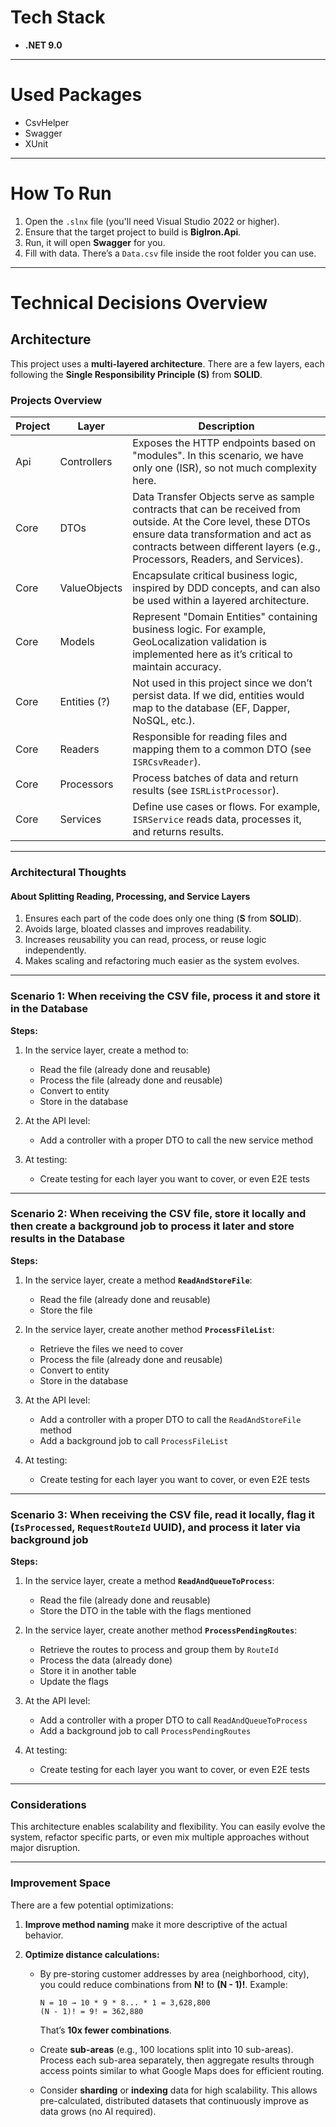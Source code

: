 # Tech Stack

* **.NET 9.0**

---

# Used Packages

* CsvHelper
* Swagger
* XUnit

---

# How To Run

1. Open the `.slnx` file (you'll need Visual Studio 2022 or higher).
2. Ensure that the target project to build is **BigIron.Api**.
3. Run, it will open **Swagger** for you.
4. Fill with data. There’s a `Data.csv` file inside the root folder you can use.

---

# Technical Decisions Overview

## Architecture

This project uses a **multi-layered architecture**.
There are a few layers, each following the **Single Responsibility Principle (S)** from **SOLID**.

### Projects Overview

| Project | Layer        | Description                                                                                                                                                                                                                            |
| ------- | ------------ | -------------------------------------------------------------------------------------------------------------------------------------------------------------------------------------------------------------------------------------- |
| Api     | Controllers  | Exposes the HTTP endpoints based on "modules". In this scenario, we have only one (ISR), so not much complexity here.                                                                                                                  |
| Core    | DTOs         | Data Transfer Objects serve as sample contracts that can be received from outside. At the Core level, these DTOs ensure data transformation and act as contracts between different layers (e.g., Processors, Readers, and Services). |
| Core    | ValueObjects | Encapsulate critical business logic, inspired by DDD concepts, and can also be used within a layered architecture.                                                                                                                     |
| Core    | Models       | Represent "Domain Entities" containing business logic. For example, GeoLocalization validation is implemented here as it’s critical to maintain accuracy.                                                                              |
| Core    | Entities (?) | Not used in this project since we don’t persist data. If we did, entities would map to the database (EF, Dapper, NoSQL, etc.).                                                                                                         |
| Core    | Readers      | Responsible for reading files and mapping them to a common DTO (see `ISRCsvReader`).                                                                                                                                                   |
| Core    | Processors   | Process batches of data and return results (see `ISRListProcessor`).                                                                                                                                                                   |
| Core    | Services     | Define use cases or flows. For example, `ISRService` reads data, processes it, and returns results.                                                                                                                                    |

---

### Architectural Thoughts

#### About Splitting Reading, Processing, and Service Layers

1. Ensures each part of the code does only one thing (**S** from **SOLID**).
2. Avoids large, bloated classes and improves readability.
3. Increases reusability you can read, process, or reuse logic independently.
4. Makes scaling and refactoring much easier as the system evolves.

---

### Scenario 1: When receiving the CSV file, process it and store it in the Database

**Steps:**

1. In the service layer, create a method to:

   * Read the file (already done and reusable)
   * Process the file (already done and reusable)
   * Convert to entity
   * Store in the database

2. At the API level:

   * Add a controller with a proper DTO to call the new service method

3. At testing:

   * Create testing for each layer you want to cover, or even E2E tests

---

### Scenario 2: When receiving the CSV file, store it locally and then create a background job to process it later and store results in the Database

**Steps:**

1. In the service layer, create a method **`ReadAndStoreFile`**:

   * Read the file (already done and reusable)
   * Store the file

2. In the service layer, create another method **`ProcessFileList`**:

   * Retrieve the files we need to cover
   * Process the file (already done and reusable)
   * Convert to entity
   * Store in the database

3. At the API level:

   * Add a controller with a proper DTO to call the `ReadAndStoreFile` method
   * Add a background job to call `ProcessFileList`

4. At testing:

   * Create testing for each layer you want to cover, or even E2E tests

---

### Scenario 3: When receiving the CSV file, read it locally, flag it (`IsProcessed`, `RequestRouteId` UUID), and process it later via background job

**Steps:**

1. In the service layer, create a method **`ReadAndQueueToProcess`**:

   * Read the file (already done and reusable)
   * Store the DTO in the table with the flags mentioned

2. In the service layer, create another method **`ProcessPendingRoutes`**:

   * Retrieve the routes to process and group them by `RouteId`
   * Process the data (already done)
   * Store it in another table
   * Update the flags

3. At the API level:

   * Add a controller with a proper DTO to call `ReadAndQueueToProcess`
   * Add a background job to call `ProcessPendingRoutes`

4. At testing:

   * Create testing for each layer you want to cover, or even E2E tests

---

### Considerations

This architecture enables scalability and flexibility.
You can easily evolve the system, refactor specific parts, or even mix multiple approaches without major disruption.

---

### Improvement Space

There are a few potential optimizations:

1. **Improve method naming** make it more descriptive of the actual behavior.
2. **Optimize distance calculations:**

   * By pre-storing customer addresses by area (neighborhood, city), you could reduce combinations from **N!** to **(N - 1)!**.
     Example:

     ```
     N = 10 → 10 * 9 * 8... * 1 = 3,628,800  
     (N - 1)! = 9! = 362,880
     ```

     That’s **10x fewer combinations**.
   * Create **sub-areas** (e.g., 100 locations split into 10 sub-areas).
     Process each sub-area separately, then aggregate results through access points similar to what Google Maps does for efficient routing.
   * Consider **sharding** or **indexing** data for high scalability.
     This allows pre-calculated, distributed datasets that continuously improve as data grows (no AI required).
